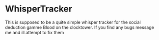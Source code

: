 # WhisperTracker

This is supposed to be a quite simple whisper tracker for the social deduction gamme Blood on the clocktower. If you find any bugs message me and ill attempt to fix them
